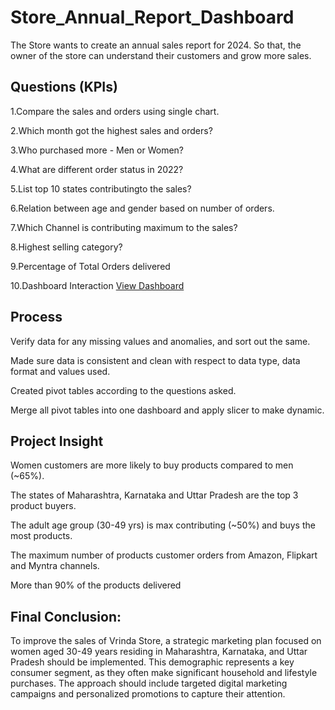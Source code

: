 # Store_Annual_Report_Dashboard
The Store wants to create an annual sales report for 2024. So that, the owner of the  store can understand their customers and grow more sales.

## Questions (KPIs)

1.Compare the sales and orders using single chart.

2.Which month got the highest sales and orders?

3.Who purchased more - Men or Women?

4.What are different order status in 2022?

5.List top 10 states contributingto the sales?

6.Relation between age and gender based on number of orders.

7.Which Channel is contributing maximum to the sales?

8.Highest selling category?

9.Percentage of Total Orders delivered

10.Dashboard Interaction [View Dashboard
](https://github.com/Madhuri804/Store_Annual_Report_Dashboard/blob/main/Store_Analysis_Dashboard.png)
## Process

Verify data for any missing values and anomalies, and sort out the same.

Made sure data is consistent and clean with respect to data type, data format and values used.

Created pivot tables according to the questions asked.

Merge all pivot tables into one dashboard and apply slicer to make dynamic.


## Project Insight

Women customers are more likely to buy products compared to men (~65%).

The states of Maharashtra, Karnataka and Uttar Pradesh are the top 3 product buyers.

The adult age group (30-49 yrs) is max contributing (~50%) and buys the most products.

The maximum number of products customer orders from Amazon, Flipkart and Myntra channels.

More than 90% of the products delivered

## Final Conclusion:
To improve the sales of Vrinda Store, a strategic marketing plan focused on women aged 30-49 years residing in Maharashtra, Karnataka, and Uttar Pradesh should be implemented. This demographic represents a key consumer segment, as they often make significant household and lifestyle purchases. The approach should include targeted digital marketing campaigns and personalized promotions to capture their attention.
